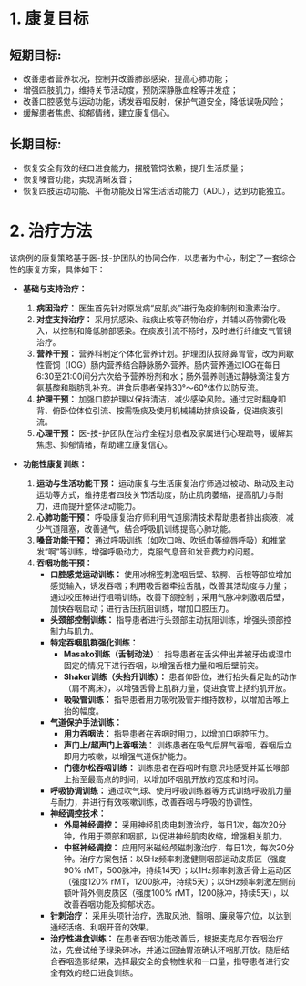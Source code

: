 # 1. 康复目标

## **短期目标:** 
* 改善患者营养状况，控制并改善肺部感染，提高心肺功能；
* 增强四肢肌力，维持关节活动度，预防深静脉血栓等并发症；
* 改善口腔感觉与运动功能，诱发吞咽反射，保护气道安全，降低误吸风险；
* 缓解患者焦虑、抑郁情绪，建立康复信心。

## **长期目标:** 
* 恢复安全有效的经口进食能力，摆脱管饲依赖，提升生活质量；
* 恢复嗓音功能，实现清晰发音；
* 恢复四肢运动功能、平衡功能及日常生活活动能力（ADL），达到功能独立。

# 2. 治疗方法

该病例的康复策略基于医-技-护团队的协同合作，以患者为中心，制定了一套综合性的康复方案，具体如下：

*   **基础与支持治疗：**
    1.  **病因治疗：** 医生首先针对原发病“皮肌炎”进行免疫抑制剂和激素治疗。
    2.  **对症支持治疗：** 采用抗感染、祛痰止咳等药物治疗，并辅以药物雾化吸入，以控制和降低肺部感染。在痰液引流不畅时，及时进行纤维支气管镜治疗。
    3.  **营养干预：** 营养科制定个体化营养计划。护理团队拔除鼻胃管，改为间歇性管饲（IOG）肠内营养结合静脉肠外营养。肠内营养通过IOG在每日6:30至21:00间分六次给予营养粉剂和水；肠外营养则通过静脉滴注复方氨基酸和脂肪乳补充。进食后患者保持30°～60°体位以防反流。
    4.  **护理干预：** 加强口腔护理以保持清洁，减少感染风险。通过定时翻身叩背、俯卧位体位引流、按需吸痰及使用机械辅助排痰设备，促进痰液引流。
    5.  **心理干预：** 医-技-护团队在治疗全程对患者及家属进行心理疏导，缓解其焦虑、抑郁情绪，帮助建立康复信心。

*   **功能性康复训练：**
    1.  **运动与生活功能干预：** 运动康复与生活康复治疗师通过被动、助动及主动运动等方式，维持患者四肢关节活动度，防止肌肉萎缩，提高肌力与耐力，进而提升整体活动能力。
    2.  **心肺功能干预：** 呼吸康复治疗师利用气道廓清技术帮助患者排出痰液，减少气道阻塞，改善通气，结合呼吸肌训练提高心肺功能。
    3.  **嗓音功能干预：** 通过呼吸训练（如吹口哨、吹纸巾等缩唇呼吸）和推掌发“啊”等训练，增强呼吸动力，克服气息音和发音费力的问题。
    4.  **吞咽功能干预：**
        *   **口腔感觉运动训练：** 使用冰棉签刺激咽后壁、软腭、舌根等部位增加感觉输入，诱发吞咽；利用吸舌器牵拉舌肌，改善其活动度与力量；通过咬压棒进行咀嚼训练，改善下颌控制；采用气脉冲刺激咽后壁，加快吞咽启动；进行舌压抗阻训练，增加口腔压力。
        *   **头颈部控制训练：** 指导患者进行头颈部主动抗阻训练，增强头颈部控制力与肌力。
        *   **特定吞咽肌群强化训练：**
            *   **Masako训练（舌制动法）：** 指导患者在舌尖伸出并被牙齿或湿巾固定的情况下进行吞咽，以增强舌根力量和咽后壁前突。
            *   **Shaker训练（头抬升训练）：** 患者仰卧位，进行抬头看足趾的动作（肩不离床），以增强舌骨上肌群力量，促进食管上括约肌开放。
            *   **吸吸管训练：** 指导患者用力吸吮吸管并维持数秒，以增加舌喉上抬的幅度。
        *   **气道保护手法训练：**
            *   **用力吞咽法：** 指导患者在吞咽时用力，以增加口咽腔压力。
            *   **声门上/超声门上吞咽法：** 训练患者在吸气后屏气吞咽，吞咽后立即用力咳嗽，以增强气道保护能力。
            *   **门德尔松吞咽训练：** 训练患者在吞咽时有意识地感受并延长喉部上抬至最高点的时间，以增加环咽肌开放的宽度和时间。
        *   **呼吸协调训练：** 通过吹气球、使用呼吸训练器等方式训练呼吸肌力量与耐力，并进行有效咳嗽训练，改善吞咽与呼吸的协调性。
        *   **神经调控技术：**
            *   **外周神经调控：** 采用神经肌肉电刺激治疗，每日1次，每次20分钟，作用于颈部和咽部，以促进神经肌肉收缩，增强相关肌力。
            *   **中枢神经调控：** 应用阿米磁经颅磁刺激治疗，每日1次，每次20分钟。治疗方案包括：以5Hz频率刺激健侧咽部运动皮质区（强度90% rMT，500脉冲，持续14天）；以1Hz频率刺激舌骨上运动区（强度120% rMT，1200脉冲，持续5天）；以5Hz频率刺激左侧前额叶背外侧皮质区（强度100% rMT，1200脉冲，持续5天），以改善吞咽功能及抑郁状态。
        *   **针刺治疗：** 采用头项针治疗，选取风池、翳明、廉泉等穴位，以达到通经活络、利咽开音的效果。
        *   **治疗性进食训练：** 在患者吞咽功能改善后，根据麦克尼尔吞咽治疗法，先尝试给予绿染碎冰，并通过回抽胃液确认环咽肌开放。随后结合吞咽造影结果，选择最安全的食物性状和一口量，指导患者进行安全有效的经口进食训练。